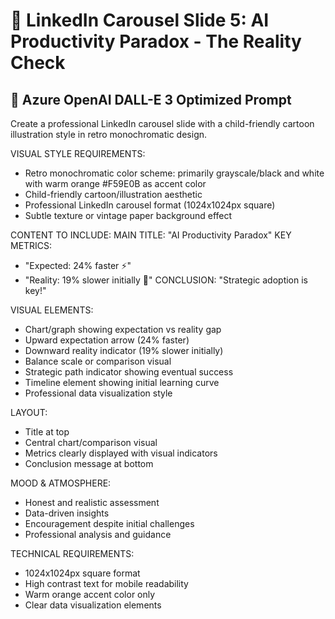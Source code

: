 # 🎨 LinkedIn Carousel Slide 5: AI Productivity Paradox - The Reality Check

## 📝 Azure OpenAI DALL-E 3 Optimized Prompt

Create a professional LinkedIn carousel slide with a child-friendly cartoon illustration style in retro monochromatic design.

VISUAL STYLE REQUIREMENTS:
- Retro monochromatic color scheme: primarily grayscale/black and white with warm orange #F59E0B as accent color
- Child-friendly cartoon/illustration aesthetic
- Professional LinkedIn carousel format (1024x1024px square)
- Subtle texture or vintage paper background effect

CONTENT TO INCLUDE:
MAIN TITLE: "AI Productivity Paradox"
KEY METRICS:
- "Expected: 24% faster ⚡"
- "Reality: 19% slower initially 🐌"
CONCLUSION: "Strategic adoption is key!"

VISUAL ELEMENTS:
- Chart/graph showing expectation vs reality gap
- Upward expectation arrow (24% faster)
- Downward reality indicator (19% slower initially)
- Balance scale or comparison visual
- Strategic path indicator showing eventual success
- Timeline element showing initial learning curve
- Professional data visualization style

LAYOUT:
- Title at top
- Central chart/comparison visual
- Metrics clearly displayed with visual indicators
- Conclusion message at bottom

MOOD & ATMOSPHERE:
- Honest and realistic assessment
- Data-driven insights
- Encouragement despite initial challenges
- Professional analysis and guidance

TECHNICAL REQUIREMENTS:
- 1024x1024px square format
- High contrast text for mobile readability
- Warm orange accent color only
- Clear data visualization elements